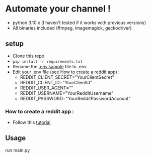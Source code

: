 # Automate your channel !
- python 3.10.x (I haven't tested if it works with previous versions)
- All binaries included (ffmpeg, imagemagick, geckodriver)
## setup
- Clone this repo
- ``pip install -r requirements.txt``
- Rename the [.env.sample](.env.sample) file to .env
- Edit your .env file (see [How to create a reddit app](#How-to-create-a-reddit-app-)) :
    - REDDIT_CLIENT_SECRET="YourClientSecret"
    - REDDIT_CLIENT_ID="YourClientId"
    - REDDIT_USER_AGENT="<AppName-AppVersion>"
    - REDDIT_USERNAME="YourRedditUsername"
    - REDDIT_PASSWORD="YourRedditPasswordAccount"

### How to create a reddit app :
- Follow this [tutorial](https://youtu.be/bMT9ZC9sBzI?t=228)

## Usage
run main.py
